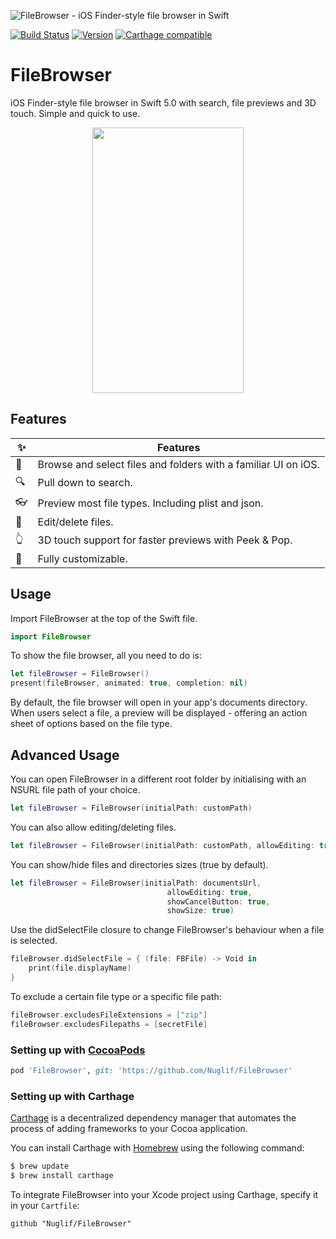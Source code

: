 ![FileBrowser - iOS Finder-style file browser in Swift](https://cloud.githubusercontent.com/assets/889949/13035402/75e4eb00-d34f-11e5-8b92-c921ecca9300.png)

[![Build
Status](https://travis-ci.org/Nuglif/FileBrowser.svg?branch=master)](https://travis-ci.org/Nuglif/FileBrowser) [![Version](http://img.shields.io/cocoapods/v/FileBrowser.svg)](http://cocoapods.org/?q=FileBrowser)
[![Carthage compatible](https://img.shields.io/badge/Carthage-compatible-4BC51D.svg?style=flat)](https://github.com/Carthage/Carthage)

# FileBrowser
iOS Finder-style file browser in Swift 5.0 with search, file previews and 3D touch. Simple and quick to use.

<p align="center"><img src="http://i.giphy.com/3o6gaY6yLQkhjiok5W.gif" width="242" height="425"/></p>

## Features


:sparkles:                |  Features
--------------------------|----------------------------
:iphone: | Browse and select files and folders with a familiar UI on iOS.
:mag: | Pull down to search.
:eyeglasses: | Preview most file types. Including plist and json.
:pencil: | Edit/delete files.
:point_up_2: | 3D touch support for faster previews with Peek & Pop.
:white_flower: | Fully customizable.

## Usage

Import FileBrowser at the top of the Swift file.

```swift
import FileBrowser
```

To show the file browser, all you need to do is:
```swift
let fileBrowser = FileBrowser()
present(fileBrowser, animated: true, completion: nil)
```

By default, the file browser will open in your app's documents directory. When users select a file, a preview will be displayed - offering an action sheet of options based on the file type.

## Advanced Usage

You can open FileBrowser in a different root folder by initialising with an NSURL file path of your choice.
```swift
let fileBrowser = FileBrowser(initialPath: customPath)
```

You can also allow editing/deleting files.
```swift
let fileBrowser = FileBrowser(initialPath: customPath, allowEditing: true)
```

You can show/hide files and directories sizes (true by default).
```swift
let fileBrowser = FileBrowser(initialPath: documentsUrl,
                                   allowEditing: true,
                                   showCancelButton: true,
                                   showSize: true)
```

Use the didSelectFile closure to change FileBrowser's behaviour when a file is selected.
```swift
fileBrowser.didSelectFile = { (file: FBFile) -> Void in
    print(file.displayName)
}
```

To exclude a certain file type or a specific file path:
```swift
fileBrowser.excludesFileExtensions = ["zip"]
fileBrowser.excludesFilepaths = [secretFile]
```

### Setting up with [CocoaPods](http://cocoapods.org/?q=FileBrowser)
```ruby
pod 'FileBrowser', git: 'https://github.com/Nuglif/FileBrowser'
```

### Setting up with Carthage

[Carthage](https://github.com/Carthage/Carthage) is a decentralized dependency manager that automates the process of adding frameworks to your Cocoa application.

You can install Carthage with [Homebrew](http://brew.sh/) using the following command:

```bash
$ brew update
$ brew install carthage
```

To integrate FileBrowser into your Xcode project using Carthage, specify it in your `Cartfile`:

```ogdl
github "Nuglif/FileBrowser"
```
